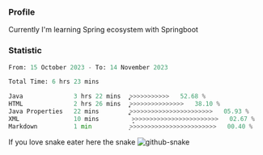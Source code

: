 ### Profile 

Currently I'm learning Spring ecosystem with Springboot

### Statistic
<!--START_SECTION:waka-->

```python
From: 15 October 2023 - To: 14 November 2023

Total Time: 6 hrs 23 mins

Java              3 hrs 22 mins   ͎͎͎͎͎͎͎͎͎͎͎͎͎͕>>>>>>>>>>>   52.68 %
HTML              2 hrs 26 mins   ͎͎͎͎͎͎͎͎͎̦>>>>>>>>>>>>>>>   38.10 %
Java Properties   22 mins         ͎͚>>>>>>>>>>>>>>>>>>>>>>>   05.93 %
XML               10 mins         ̝>>>>>>>>>>>>>>>>>>>>>>>>   02.67 %
Markdown          1 min           ͙>>>>>>>>>>>>>>>>>>>>>>>>   00.40 %
```

<!--END_SECTION:waka-->

If you love snake eater here the snake 
<picture>
  <source media="(prefers-color-scheme: dark)" srcset="https://github.com/pradana4648/pradana4648/blob/c0566a83ca6ea5f2e46bab00e717c4c82b4b5c4c/github-contribution-grid-snake-dark.svg" />
  <source media="(prefers-color-scheme: light)" srcset="https://github.com/pradana4648/pradana4648/blob/c0566a83ca6ea5f2e46bab00e717c4c82b4b5c4c/github-contribution-grid-snake.svg" />
  <img alt="github-snake" src="https://github.com/pradana4648/pradana4648/blob/c0566a83ca6ea5f2e46bab00e717c4c82b4b5c4c/github-contribution-grid-snake.svg" />
</picture>
